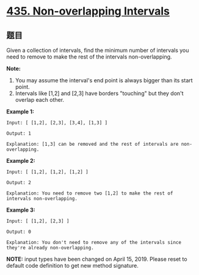 # [435. Non-overlapping Intervals](https://leetcode.com/problems/non-overlapping-intervals/)


## 题目

Given a collection of intervals, find the minimum number of intervals you need to remove to make the rest of the intervals non-overlapping.

**Note:**

1. You may assume the interval's end point is always bigger than its start point.
2. Intervals like [1,2] and [2,3] have borders "touching" but they don't overlap each other.

**Example 1:**

    Input: [ [1,2], [2,3], [3,4], [1,3] ]

    Output: 1

    Explanation: [1,3] can be removed and the rest of intervals are non-overlapping.

**Example 2:**

    Input: [ [1,2], [1,2], [1,2] ]

    Output: 2

    Explanation: You need to remove two [1,2] to make the rest of intervals non-overlapping.

**Example 3:**

    Input: [ [1,2], [2,3] ]

    Output: 0

    Explanation: You don't need to remove any of the intervals since they're already non-overlapping.

**NOTE:** input types have been changed on April 15, 2019. Please reset to default code definition to get new method signature.
